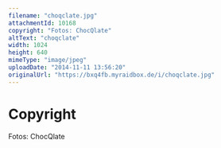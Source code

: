 ```yaml
---
filename: "choqclate.jpg"
attachmentId: 10168
copyright: "Fotos: ChocQlate"
altText: "choqclate"
width: 1024
height: 640
mimeType: "image/jpeg"
uploadDate: "2014-11-11 13:56:20"
originalUrl: "https://bxq4fb.myraidbox.de/i/choqclate.jpg"
---
```


# Copyright

Fotos: ChocQlate
